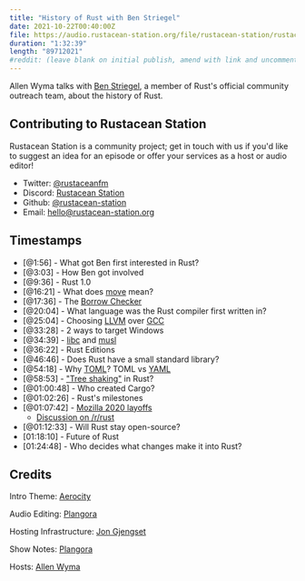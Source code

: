 ```yaml
---
title: "History of Rust with Ben Striegel"
date: 2021-10-22T00:40:00Z
file: https://audio.rustacean-station.org/file/rustacean-station/rustacean-station-e042-ben-striegel.mp3
duration: "1:32:39"
length: "89712021"
#reddit: (leave blank on initial publish, amend with link and uncomment this line after Reddit thread has been posted)
---
```

Allen Wyma talks with [Ben Striegel](https://github.com/bstrie), a member of Rust's official community outreach team, about the history of Rust. 


## Contributing to Rustacean Station

Rustacean Station is a community project; get in touch with us if you'd like to suggest an idea for an episode or offer your services as a host or audio editor!

- Twitter: [@rustaceanfm](https://twitter.com/rustaceanfm)
- Discord: [Rustacean Station](https://discord.gg/cHc3Gyc)
- Github: [@rustacean-station](https://github.com/rustacean-station/)
- Email: [hello@rustacean-station.org](mailto:hello@rustacean-station.org)

## Timestamps 

- [@1:56] - What got Ben first interested in Rust?
- [@3:03] - How Ben got involved
- [@9:36] - Rust 1.0
- [@16:21] - What does [move](https://doc.rust-lang.org/std/keyword.move.html) mean?
- [@17:36] - The [Borrow Checker](https://rustc-dev-guide.rust-lang.org/borrow_check.html)
- [@20:04] - What language was the Rust compiler first written in?
- [@25:04] - Choosing [LLVM](https://llvm.org/) over [GCC](https://gcc.gnu.org/)
- [@33:28] - 2 ways to target Windows
- [@34:39] - [libc](https://crates.io/crates/libc) and [musl](https://www.musl-libc.org/)
- [@36:22] - Rust Editions
- [@46:46] - Does Rust have a small standard library?
- [@54:18] - Why [TOML](https://toml.io/en/)? TOML vs [YAML](https://yaml.org/)
- [@58:53] - ["Tree shaking"](https://webpack.js.org/guides/tree-shaking/) in Rust?
- [@01:00:48] - Who created Cargo?
- [@01:02:26] - Rust's milestones
- [@01:07:42] - [Mozilla 2020 layoffs](https://blog.mozilla.org/blog/2020/08/11/changing-world-changing-mozilla/)
  - [Discussion on /r/rust](https://www.reddit.com/r/rust/comments/i7stjy/how_do_mozilla_layoffs_affect_rust/)
- [@01:12:33] - Will Rust stay open-source?
- [01:18:10] - Future of Rust
- [01:24:48] - Who decides what changes make it into Rust?

## Credits
Intro Theme: [Aerocity](https://twitter.com/AerocityMusic)

Audio Editing: [Plangora](https://twitter.com/plangora)

Hosting Infrastructure: [Jon Gjengset](https://twitter.com/jonhoo/)

Show Notes: [Plangora](https://twitter.com/plangora)

Hosts: [Allen Wyma](https://twitter.com/allenwyma)